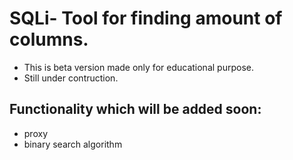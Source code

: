 # SQLi- Tool for finding amount of columns.
- This is beta version made only for educational purpose.
- Still under contruction.

## Functionality which will be added soon:
- proxy
- binary search algorithm
